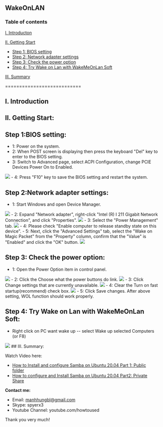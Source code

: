 ## WakeOnLAN
### Table of contents

[I. Introducton](#modau)

[II. Getting Start](#batdau)
- [Step 1: BIOS setting](#step1)
- [Step 2: Network adapter settings](#step2)
- [Step 3: Check the power option](#step3)
- [Step 4: Try Wake on Lan with WakeMeOnLan Soft](#step4)


[III. Summary](#Tongket)

===========================

<a name="Modau"></a>
## I. Introduction

<a name="batdau"></a>
## II. Getting Start:

<a name="step1"></a>
## Step 1:BIOS setting:
- 1: Power on the system.
- 2: When POST screen is displaying then press the keyboard "Del" key to enter to the BIOS setting.
- 3: Switch to Advanced page, select ACPI Configuration, change PCIE Devices Power On to Enabled.
<img src="https://i.imgur.com/23LmO6s.png">
- 4: Press "F10" key to save the BIOS setting and restart the system.

<a name="step2"></a>
## Step 2:Network adapter settings:
- 1: Start Windows and open Device Manager.
<img src="https://i.imgur.com/Wm7GDjQ.png">
- 2: Expand "Network adapter", right-click "Intel (R) I 211 Gigabit Network Connection", and click "Properties".
<img src="https://i.imgur.com/OIbyh4K.png">
- 3: Select the "Power Management" tab.
<img src="https://i.imgur.com/S3ZA041.png">
- 4: Please check "Enable computer to release standby state on this device".
- 5: Next, click the "Advanced Settings" tab, select the "Wake on Magic Packet" from the "Property" column, confirm that the "Value" is "Enabled" and click the "OK" button.
<img src="https://i.imgur.com/NFwkbvt.png">

<a name="step3"></a>
## Step 3: Check the power option:
- 1: Open the Power Option item in control panel.
<img src="https://i.imgur.com/8lZZvVU.png">
- 2: Click the Choose what the power buttons do link.
<img src="https://i.imgur.com/0hbvmnb.png">
- 3: Click Change settings that are currently unavailable.
<img src="https://i.imgur.com/zyGZTB5.png">
- 4: Clear the Turn on fast startup(recommend) check box.
<img src="https://i.imgur.com/22zu0T9.png">
- 5: Click Save changes.
After above setting, WOL function should work properly.

<a name="step4"></a>
## Step 4: Try Wake on Lan with WakeMeOnLan Soft:
- Right click on PC want wake up -- select Wake up selected Computers (or F8)
<img src="https://i.imgur.com/EfOaYBa.png">
<a name="tongket"></a>
## III. Summary:

Watch Video here: 

- [How to Install and configure Samba on Ubuntu 20.04 Part 1:  Public folder](https://youtu.be/2o5zgA8ml38)
- [How to configure and Install Samba on Ubuntu 20.04 Part2: Private Share](https://youtu.be/6s9ZEp3xS94)

**Contact me:**
- Email: manhhungbl@gmail.com
- Skype: spyerx3
- Youtube Channel: youtube.com/howtoused

Thank you very much!
